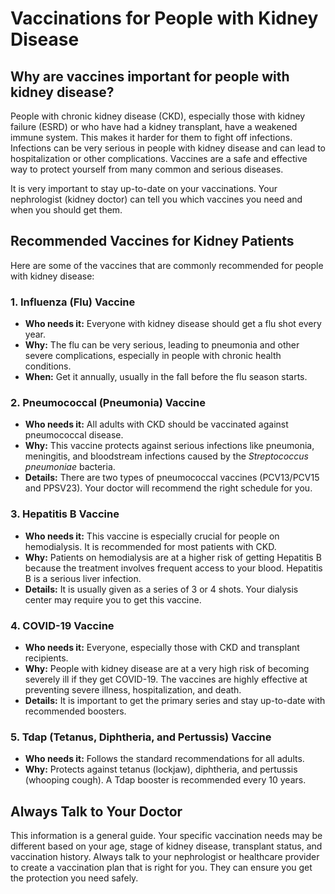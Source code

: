# Vaccinations for People with Kidney Disease

## Why are vaccines important for people with kidney disease?

People with chronic kidney disease (CKD), especially those with kidney failure (ESRD) or who have had a kidney transplant, have a weakened immune system. This makes it harder for them to fight off infections. Infections can be very serious in people with kidney disease and can lead to hospitalization or other complications. Vaccines are a safe and effective way to protect yourself from many common and serious diseases.

It is very important to stay up-to-date on your vaccinations. Your nephrologist (kidney doctor) can tell you which vaccines you need and when you should get them.

## Recommended Vaccines for Kidney Patients

Here are some of the vaccines that are commonly recommended for people with kidney disease:

### 1. Influenza (Flu) Vaccine
-   **Who needs it:** Everyone with kidney disease should get a flu shot every year.
-   **Why:** The flu can be very serious, leading to pneumonia and other severe complications, especially in people with chronic health conditions.
-   **When:** Get it annually, usually in the fall before the flu season starts.

### 2. Pneumococcal (Pneumonia) Vaccine
-   **Who needs it:** All adults with CKD should be vaccinated against pneumococcal disease.
-   **Why:** This vaccine protects against serious infections like pneumonia, meningitis, and bloodstream infections caused by the *Streptococcus pneumoniae* bacteria.
-   **Details:** There are two types of pneumococcal vaccines (PCV13/PCV15 and PPSV23). Your doctor will recommend the right schedule for you.

### 3. Hepatitis B Vaccine
-   **Who needs it:** This vaccine is especially crucial for people on hemodialysis. It is recommended for most patients with CKD.
-   **Why:** Patients on hemodialysis are at a higher risk of getting Hepatitis B because the treatment involves frequent access to your blood. Hepatitis B is a serious liver infection.
-   **Details:** It is usually given as a series of 3 or 4 shots. Your dialysis center may require you to get this vaccine.

### 4. COVID-19 Vaccine
-   **Who needs it:** Everyone, especially those with CKD and transplant recipients.
-   **Why:** People with kidney disease are at a very high risk of becoming severely ill if they get COVID-19. The vaccines are highly effective at preventing severe illness, hospitalization, and death.
-   **Details:** It is important to get the primary series and stay up-to-date with recommended boosters.

### 5. Tdap (Tetanus, Diphtheria, and Pertussis) Vaccine
-   **Who needs it:** Follows the standard recommendations for all adults.
-   **Why:** Protects against tetanus (lockjaw), diphtheria, and pertussis (whooping cough). A Tdap booster is recommended every 10 years.

## Always Talk to Your Doctor
This information is a general guide. Your specific vaccination needs may be different based on your age, stage of kidney disease, transplant status, and vaccination history. Always talk to your nephrologist or healthcare provider to create a vaccination plan that is right for you. They can ensure you get the protection you need safely.